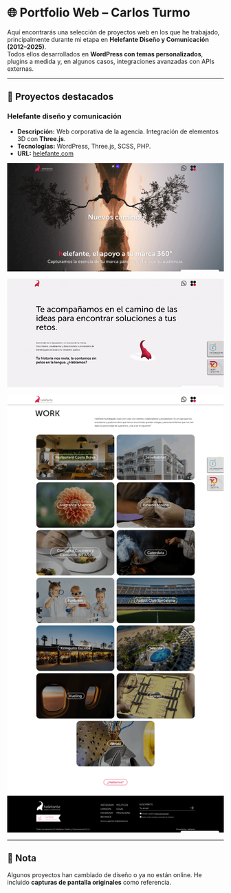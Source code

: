 # 🌐 Portfolio Web – Carlos Turmo

Aquí encontrarás una selección de proyectos web en los que he trabajado, principalmente durante mi etapa en **Helefante Diseño y Comunicación (2012–2025)**.  
Todos ellos desarrollados en **WordPress con temas personalizados**, plugins a medida y, en algunos casos, integraciones avanzadas con APIs externas.  

---

## 🚀 Proyectos destacados

### Helefante diseño y comunicación
- **Descripción:** Web corporativa de la agencia. Integración de elementos 3D con **Three.js**.  
- **Tecnologías:** WordPress, Three.js, SCSS, PHP.  
- **URL:** <a href="https://helefante.com" target="_blank">helefante.com</a>

![Helefante](screenshots/helefante/screenshot_helefante_1.png)

![Helefante](screenshots/helefante/screenview_helefante_1.gif)

![Helefante](screenshots/helefante/screenshot_helefante_2.png)


---

<!-- ### Restaurants Escribà
- **Descripción:** Web corporativa con reservas online, diseño personalizado.  
- **Tecnologías:** WordPress, PHP, SCSS.  
- **URL:** [restaurantsescriba.com](https://restaurantsescriba.com)  
![Escribà screenshot](screenshots/restaurantsescriba.png)

---

### Solventa IT
- **Descripción:** Web corporativa de soluciones IT.  
- **Tecnologías:** WordPress, SCSS, PHP.  
- **URL:** [solventait.com](https://solventait.com)  
![Solventa screenshot](screenshots/solventait.png)

---

### Dental Comunicación
- **Descripción:** Portal de servicios de comunicación para clínicas dentales.  
- **Tecnologías:** WordPress, PHP, SCSS.  
- **URL:** [dentalcomunicacion.com](https://dentalcomunicacion.com)  
![Dental screenshot](screenshots/dentalcomunicacion.png)

---

### Ffuuss – Customizador de productos
- **Descripción:** Herramienta para personalización de secadores de manos.  
- **Tecnologías:** WordPress, JavaScript.  
- **URL:** [ffuuss.com](https://ffuuss.com)  
- **Repo asociado:** [doityourself-handdryer-customizer](https://github.com/zeliuk/doityourself-handdryer-customizer)  
![Ffuuss screenshot](screenshots/ffuuss.png)

--- -->

## 📌 Nota
Algunos proyectos han cambiado de diseño o ya no están online. He incluido **capturas de pantalla originales** como referencia.
